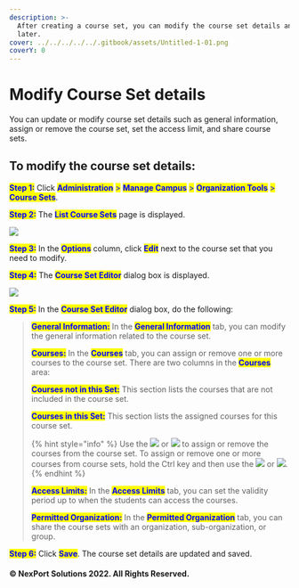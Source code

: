 ```yaml
---
description: >-
  After creating a course set, you can modify the course set details any time
  later.
cover: ../../../../../.gitbook/assets/Untitled-1-01.png
coverY: 0
---
```


# Modify Course Set details

You can update or modify course set details such as general information, assign or remove the course set, set the access limit, and share course sets.

## **To modify the course set details:**

<mark style="color:blue;">**Step 1:**</mark>  Click <mark style="color:blue;">**Administration**</mark> <mark style="color:blue;"></mark><mark style="color:blue;">></mark> <mark style="color:blue;"></mark><mark style="color:blue;">**Manage Campus**</mark> <mark style="color:blue;"></mark><mark style="color:blue;">></mark> <mark style="color:blue;"></mark><mark style="color:blue;">**Organization Tools**</mark> <mark style="color:blue;"></mark><mark style="color:blue;">></mark> <mark style="color:blue;"></mark><mark style="color:blue;">**Course Sets**</mark>.

<mark style="color:blue;">**Step 2:**</mark>  The <mark style="color:blue;">**List Course Sets**</mark> page is displayed.

![](https://www.nexportcampus.com/Content/Guides/aweb/Content/Resources/Images/OT\_Course\_Sets/Edit\_Course\_Set\_550x135.png)

<mark style="color:blue;">**Step 3:**</mark>  In the <mark style="color:blue;">**Options**</mark> column, click <mark style="color:blue;">**Edit**</mark> next to the course set that you need to modify.

<mark style="color:blue;">**Step 4:**</mark>  The <mark style="color:blue;">**Course Set Editor**</mark> dialog box is displayed.

![](https://www.nexportcampus.com/Content/Guides/aweb/Content/Resources/Images/OT\_Course\_Sets/Course\_Set\_Editor\_550x369.png)

<mark style="color:blue;">**Step 5:**</mark>  In the <mark style="color:blue;">**Course Set Editor**</mark> dialog box, do the following:

> <mark style="color:blue;">**General Information:**</mark> In the <mark style="color:blue;">**General Information**</mark> <mark style="color:blue;"></mark><mark style="color:blue;"></mark> tab, you can modify the general information related to the course set.
>
> <mark style="color:blue;">**Courses:**</mark> In the <mark style="color:blue;">**Courses**</mark> tab, you can assign or remove one or more courses to the course set. There are two columns in the <mark style="color:blue;">**Courses**</mark> area:
>
> <mark style="color:blue;">**Courses not in this Set:**</mark> This section lists the courses that are not included in the course set.
>
> <mark style="color:blue;">**Courses in this Set:**</mark> This section lists the assigned courses for this course set.
>
> {% hint style="info" %}
> Use the ![](https://www.nexportcampus.com/Content/Guides/aweb/Content/Resources/Images/Common\_Screens\_Icons/Left\_Arrow.png) or ![](https://www.nexportcampus.com/Content/Guides/aweb/Content/Resources/Images/Common\_Screens\_Icons/Right\_Arrow.png) to assign or remove the courses from the course set. To assign or remove one or more courses from course sets, hold the Ctrl key and then use the ![](https://www.nexportcampus.com/Content/Guides/aweb/Content/Resources/Images/Common\_Screens\_Icons/Left\_Arrow.png) or ![](https://www.nexportcampus.com/Content/Guides/aweb/Content/Resources/Images/Common\_Screens\_Icons/Right\_Arrow.png).
> {% endhint %}
>
> <mark style="color:blue;">**Access Limits:**</mark> In the <mark style="color:blue;">**Access Limits**</mark> tab, you can set the validity period up to when the students can access the courses.
>
> <mark style="color:blue;">**Permitted Organization:**</mark> In the <mark style="color:blue;">**Permitted Organization**</mark> <mark style="color:blue;"></mark><mark style="color:blue;"></mark> tab, you can share the course sets with an organization, sub-organization, or group.

<mark style="color:blue;">**Step 6:**</mark> Click <mark style="color:blue;">**Save**</mark>.  The course set details are updated and saved.

#### &#x20;© NexPort Solutions 2022. All Rights Reserved.
